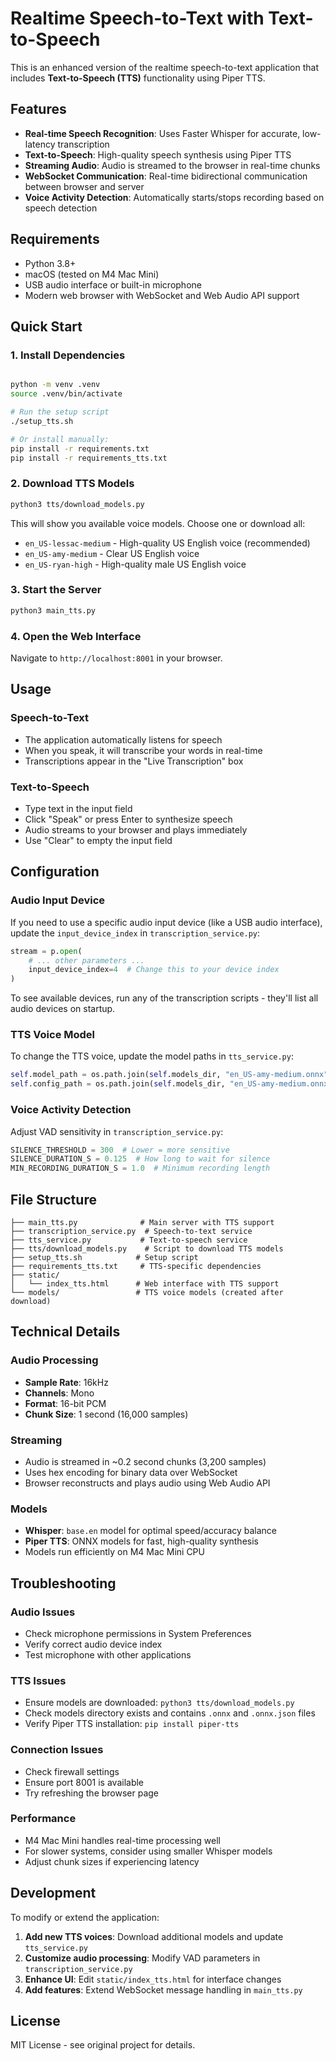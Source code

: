 # Realtime Speech-to-Text with Text-to-Speech

This is an enhanced version of the realtime speech-to-text application that includes **Text-to-Speech (TTS)** functionality using Piper TTS.

## Features

- **Real-time Speech Recognition**: Uses Faster Whisper for accurate, low-latency transcription
- **Text-to-Speech**: High-quality speech synthesis using Piper TTS
- **Streaming Audio**: Audio is streamed to the browser in real-time chunks
- **WebSocket Communication**: Real-time bidirectional communication between browser and server
- **Voice Activity Detection**: Automatically starts/stops recording based on speech detection

## Requirements

- Python 3.8+
- macOS (tested on M4 Mac Mini)
- USB audio interface or built-in microphone
- Modern web browser with WebSocket and Web Audio API support

## Quick Start

### 1. Install Dependencies

```bash

python -m venv .venv
source .venv/bin/activate

# Run the setup script
./setup_tts.sh

# Or install manually:
pip install -r requirements.txt
pip install -r requirements_tts.txt
```

### 2. Download TTS Models

```bash
python3 tts/download_models.py
```

This will show you available voice models. Choose one or download all:
- `en_US-lessac-medium` - High-quality US English voice (recommended)
- `en_US-amy-medium` - Clear US English voice  
- `en_US-ryan-high` - High-quality male US English voice

### 3. Start the Server

```bash
python3 main_tts.py
```

### 4. Open the Web Interface

Navigate to `http://localhost:8001` in your browser.

## Usage

### Speech-to-Text
- The application automatically listens for speech
- When you speak, it will transcribe your words in real-time
- Transcriptions appear in the "Live Transcription" box

### Text-to-Speech
- Type text in the input field
- Click "Speak" or press Enter to synthesize speech
- Audio streams to your browser and plays immediately
- Use "Clear" to empty the input field

## Configuration

### Audio Input Device

If you need to use a specific audio input device (like a USB audio interface), update the `input_device_index` in `transcription_service.py`:

```python
stream = p.open(
    # ... other parameters ...
    input_device_index=4  # Change this to your device index
)
```

To see available devices, run any of the transcription scripts - they'll list all audio devices on startup.

### TTS Voice Model

To change the TTS voice, update the model paths in `tts_service.py`:

```python
self.model_path = os.path.join(self.models_dir, "en_US-amy-medium.onnx")
self.config_path = os.path.join(self.models_dir, "en_US-amy-medium.onnx.json")
```

### Voice Activity Detection

Adjust VAD sensitivity in `transcription_service.py`:

```python
SILENCE_THRESHOLD = 300  # Lower = more sensitive
SILENCE_DURATION_S = 0.125  # How long to wait for silence
MIN_RECORDING_DURATION_S = 1.0  # Minimum recording length
```

## File Structure

```
├── main_tts.py              # Main server with TTS support
├── transcription_service.py  # Speech-to-text service
├── tts_service.py           # Text-to-speech service
├── tts/download_models.py    # Script to download TTS models
├── setup_tts.sh            # Setup script
├── requirements_tts.txt     # TTS-specific dependencies
├── static/
│   └── index_tts.html      # Web interface with TTS support
└── models/                 # TTS voice models (created after download)
```

## Technical Details

### Audio Processing
- **Sample Rate**: 16kHz
- **Channels**: Mono
- **Format**: 16-bit PCM
- **Chunk Size**: 1 second (16,000 samples)

### Streaming
- Audio is streamed in ~0.2 second chunks (3,200 samples)
- Uses hex encoding for binary data over WebSocket
- Browser reconstructs and plays audio using Web Audio API

### Models
- **Whisper**: `base.en` model for optimal speed/accuracy balance
- **Piper TTS**: ONNX models for fast, high-quality synthesis
- Models run efficiently on M4 Mac Mini CPU

## Troubleshooting

### Audio Issues
- Check microphone permissions in System Preferences
- Verify correct audio device index
- Test microphone with other applications

### TTS Issues
- Ensure models are downloaded: `python3 tts/download_models.py`
- Check models directory exists and contains `.onnx` and `.onnx.json` files
- Verify Piper TTS installation: `pip install piper-tts`

### Connection Issues
- Check firewall settings
- Ensure port 8001 is available
- Try refreshing the browser page

### Performance
- M4 Mac Mini handles real-time processing well
- For slower systems, consider using smaller Whisper models
- Adjust chunk sizes if experiencing latency

## Development

To modify or extend the application:

1. **Add new TTS voices**: Download additional models and update `tts_service.py`
2. **Customize audio processing**: Modify VAD parameters in `transcription_service.py`
3. **Enhance UI**: Edit `static/index_tts.html` for interface changes
4. **Add features**: Extend WebSocket message handling in `main_tts.py`

## License

MIT License - see original project for details.
